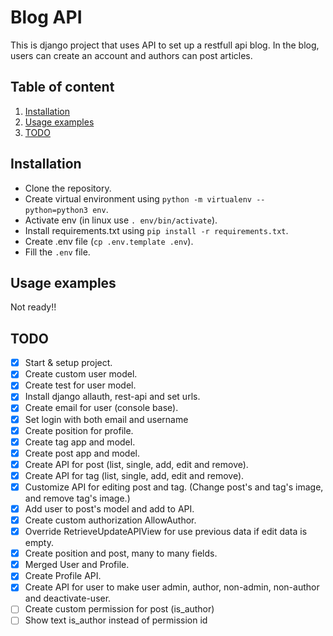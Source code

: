# Blog API

This is django project that uses API to set up a restfull api blog. In the blog, users can create an account and authors
can post articles.

## Table of content

1. [Installation](#installation)
2. [Usage examples](#usage-examples)
3. [TODO](#todo)

<a name="installation"></a>
## Installation

- Clone the repository.
- Create virtual environment using `python -m virtualenv --python=python3 env`.
- Activate env (in linux use `. env/bin/activate`).
- Install requirements.txt using `pip install -r requirements.txt`.
- Create .env file (`cp .env.template .env`).
- Fill the `.env` file.

<a name="usage-examples"></a>
## Usage examples
Not ready!!

<a name="todo"></a>
## TODO
- [X] Start & setup project.
- [X] Create custom user model.
- [X] Create test for user model.
- [X] Install django allauth, rest-api and set urls.
- [X] Create email for user (console base).
- [X] Set login with both email and username
- [X] Create position for profile.
- [X] Create tag app and model.
- [X] Create post app and model.
- [X] Create API for post (list, single, add, edit and remove).
- [X] Create API for tag (list, single, add, edit and remove).
- [X] Customize API for editing post and tag. (Change post's and tag's image, and remove tag's image.) 
- [X] Add user to post's model and add to API.
- [X] Create custom authorization AllowAuthor.
- [X] Override RetrieveUpdateAPIView for use previous data if edit data is empty.
- [X] Create position and post, many to many fields.
- [X] Merged User and Profile.
- [X] Create Profile API.
- [X] Create API for user to make user admin, author, non-admin, non-author and deactivate-user.
- [ ] Create custom permission for post (is_author)
- [ ] Show text is_author instead of permission id 